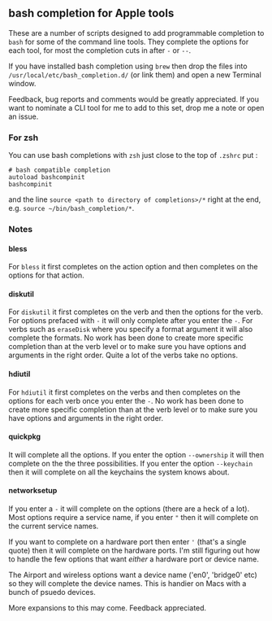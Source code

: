 ## bash completion for Apple tools

These are a number of scripts designed to add programmable completion to
`bash` for some of the command line tools. They complete the options for
each tool, for most the completion cuts in after `-` or `--`.

If you have installed bash completion using `brew` then drop the files
into `/usr/local/etc/bash_completion.d/` (or link them) and open a new
Terminal window.

Feedback, bug reports and comments would be greatly appreciated. If you
want to nominate a CLI tool for me to add to this set, drop me a note or
open an issue.

### For zsh

You can use bash completions with `zsh` just close to the top of `.zshrc` put :
```
# bash compatible completion
autoload bashcompinit
bashcompinit
```

and the line `source <path to directory of completions>/*` right at the end, e.g. 
`source ~/bin/bash_completion/*`.

### Notes

#### bless

For `bless` it first completes on the action option and then
completes on the options for that action.

#### diskutil

For `diskutil` it first completes on the verb and then the options for
the verb. For options prefaced with `-` it will only complete after you
enter the `-`. For verbs such as `eraseDisk` where you specify a format
argument it will also complete the formats. No work has been done to
create more specific completion than at the verb level or to make sure
you have options and arguments in the right order. Quite a lot of the
verbs take no options.

#### hdiutil

For `hdiutil` it first completes on the verbs and then completes on the
options for each verb once you enter the `-`. No work has been done to
create more specific completion than at the verb level or to make sure
you have options and arguments in the right order.

#### quickpkg

It will complete all the options. If you enter the option `--ownership`
it will then complete on the the three possibilities. If you enter the
option `--keychain` then it will complete on all the keychains the 
system knows about.

#### networksetup

If you enter a `-` it will complete on the options (there are a heck of 
a lot). Most options require a service name, if you enter `"` then it
will complete on the current service names.

If you want to complete on a hardware port then enter `'` (that's a single
quote) then it will complete on the hardware ports. I'm still figuring out 
how to handle the few options that want *either* a hardware port or
device name.

The Airport and wireless options want a device name ('en0', 'bridge0' etc)
so they will complete the device names. This is handier on Macs with a 
bunch of psuedo devices.

More expansions to this may come. Feedback appreciated.
